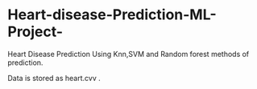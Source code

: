# Heart-disease-Prediction-ML-Project-
Heart Disease Prediction Using Knn,SVM and Random forest methods of prediction.

Data is stored as heart.cvv .

